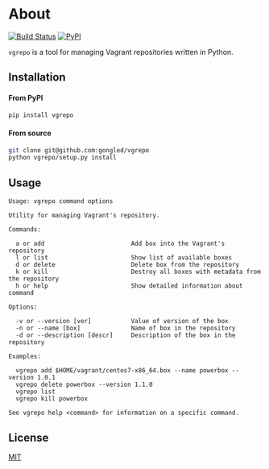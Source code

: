 # About

[![Build Status](https://travis-ci.org/gongled/vgrepo.svg?branch=master)](https://travis-ci.org/gongled/vgrepo)
[![PyPI](https://img.shields.io/pypi/v/vgrepo.svg)]()

`vgrepo` is a tool for managing Vagrant repositories written in Python.

## Installation

#### From PyPI

```bash
pip install vgrepo
```

#### From source

```bash
git clone git@github.com:gongled/vgrepo
python vgrepo/setup.py install
```

## Usage

```
Usage: vgrepo command options

Utility for managing Vagrant's repository.

Commands:

  a or add                        Add box into the Vagrant's repository
  l or list                       Show list of available boxes
  d or delete                     Delete box from the repository
  k or kill                       Destroy all boxes with metadata from the repository
  h or help                       Show detailed information about command

Options:

  -v or --version [ver]           Value of version of the box
  -n or --name [box]              Name of box in the repository
  -d or --description [descr]     Description of the box in the repository

Examples:

  vgrepo add $HOME/vagrant/centos7-x86_64.box --name powerbox --version 1.0.1
  vgrepo delete powerbox --version 1.1.0
  vgrepo list
  vgrepo kill powerbox

See vgrepo help <command> for information on a specific command.
```

## License

[MIT](LICENSE)
